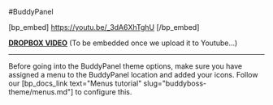 #BuddyPanel

[bp_embed] https://youtu.be/_3dA6XhTghU [/bp_embed]

[**DROPBOX VIDEO**](https://www.dropbox.com/s/tzkc5doflvkt8n6/buddyboss-theme-options-buddypanel.mp4?raw=1)
(To be embedded once we upload it to Youtube...)

---

Before going into the BuddyPanel theme options, make sure you have assigned a menu to the BuddyPanel location and added your icons. Follow our [bp_docs_link text="Menus tutorial" slug="buddyboss-theme/menus.md"] to configure this.